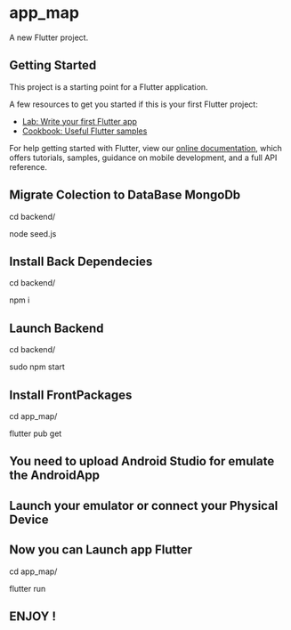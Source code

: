 # app_map

A new Flutter project.

## Getting Started

This project is a starting point for a Flutter application.

A few resources to get you started if this is your first Flutter project:

- [Lab: Write your first Flutter app](https://flutter.dev/docs/get-started/codelab)
- [Cookbook: Useful Flutter samples](https://flutter.dev/docs/cookbook)

For help getting started with Flutter, view our
[online documentation](https://flutter.dev/docs), which offers tutorials,
samples, guidance on mobile development, and a full API reference.

## Migrate Colection to DataBase MongoDb

cd backend/

node seed.js

## Install Back Dependecies

cd backend/

npm i

## Launch Backend

cd backend/

sudo npm start

## Install FrontPackages

cd app_map/

flutter pub get

## You need to upload Android Studio for emulate the AndroidApp

## Launch your emulator or connect your Physical Device

## Now you can Launch app Flutter

cd app_map/

flutter run

## ENJOY !
